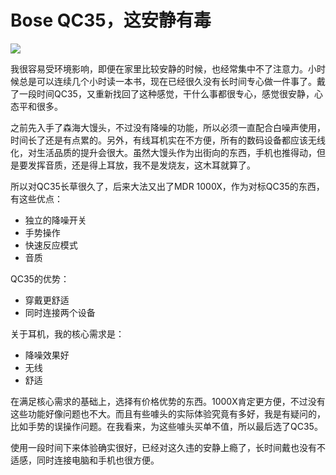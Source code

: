 # Bose QC35，这安静有毒


![](https://wx2.sinaimg.cn/large/006tNbRwly1fwvwyum8eyj31kw11y1kx.jpg)

我很容易受环境影响，即便在家里比较安静的时候，也经常集中不了注意力。小时候总是可以连续几个小时读一本书，现在已经很久没有长时间专心做一件事了。戴了一段时间QC35，又重新找回了这种感觉，干什么事都很专心，感觉很安静，心态平和很多。

之前先入手了森海大馒头，不过没有降噪的功能，所以必须一直配合白噪声使用，时间长了还是有点累的。另外，有线耳机实在不方便，所有的数码设备都应该无线化，对生活品质的提升会很大。虽然大馒头作为出街向的东西，手机也推得动，但是要发挥音质，还是得上耳放，我不是发烧友，这木耳就算了。

所以对QC35长草很久了，后来大法又出了MDR 1000X，作为对标QC35的东西，有这些优点：

* 独立的降噪开关
* 手势操作
* 快速反应模式
* 音质

QC35的优势：

* 穿戴更舒适
* 同时连接两个设备

关于耳机，我的核心需求是：

* 降噪效果好
* 无线
* 舒适

在满足核心需求的基础上，选择有价格优势的东西。1000X肯定更方便，不过没有这些功能好像问题也不大。而且有些噱头的实际体验究竟有多好，我是有疑问的，比如手势的误操作问题。在我看来，为这些噱头买单不值，所以最后选了QC35。

使用一段时间下来体验确实很好，已经对这久违的安静上瘾了，长时间戴也没有不适感，同时连接电脑和手机也很方便。

